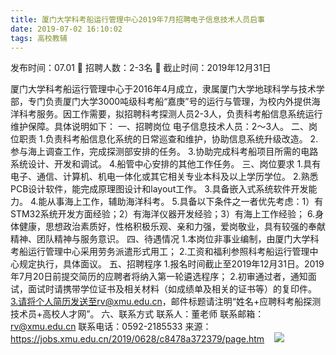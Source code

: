 ```yaml
---
title: 厦门大学科考船运行管理中心2019年7月招聘电子信息技术人员启事
date: 2019-07-02 16:10:02
tags: 高校教辅
---
```

发布时间：07.01   🌟   招聘人数：2-3名   🌈   截止时间：2019年12月31日
<!-- more -->
厦门大学科考船运行管理中心于2016年4月成立，隶属厦门大学地球科学与技术学部，专门负责厦门大学3000吨级科考船“嘉庚”号的运行与管理，为校内外提供海洋科考服务。因工作需要，拟招聘科考探测人员2-3人，负责科考船信息系统运行维护保障。具体说明如下：
一、招聘岗位
电子信息技术人员：2～3人。
二、岗位职责
1.负责科考船信息化系统的日常巡查和维护，协助信息系统升级改造。
2.参与海上调查工作，完成探测部安排的任务。
3.协助完成科考船项目所需的电路系统设计、开发和调试。
4.船管中心安排的其他工作任务。
三、岗位要求
1.具有电子、通信、计算机、机电一体化或其它相关专业本科及以上学历学位。
2.熟悉PCB设计软件，能完成原理图设计和layout工作。
3.具备嵌入式系统软件开发能力。
4.能从事海上工作，辅助海洋科考。
5.具备以下条件之一者优先考虑：1）有STM32系统开发方面经验；2）有海洋仪器开发经验；3）有海上工作经验；
6.身体健康，思想政治素质好，性格积极乐观、亲和力强，爱岗敬业，具有较强的奉献精神、团队精神与服务意识。
四、待遇情况
1.本岗位非事业编制，由厦门大学科考船运行管理中心采用劳务派遣形式用工；
2.工资和福利参照科考船运行管理中心规定执行，具体面议。
五、招聘程序
1.报名时间截止至2019年12月31日。2019年7月20日前提交简历的应聘者将纳入第一轮遴选程序；
2.初审通过者，通知面试，面试时请携带学位证书及相关材料（如成绩单及相关的证书等）的复印件。
3.请将个人简历发送至rv@xmu.edu.cn，邮件标题请注明“姓名+应聘科考船探测技术员+高校人才网”。
六、联系方式
联系人：董老师
联系邮箱：rv@xmu.edu.cn
联系电话：0592-2185533
来源：
https://jobs.xmu.edu.cn/2019/0628/c8478a372379/page.htm
 
 ![](https://cdn.weiweiblog.cn/20181015134814.png)